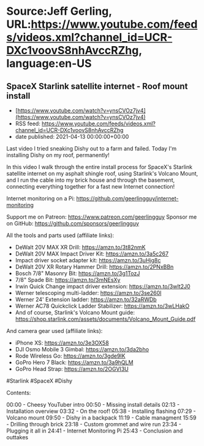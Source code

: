 # Source:Jeff Gerling, URL:https://www.youtube.com/feeds/videos.xml?channel_id=UCR-DXc1voovS8nhAvccRZhg, language:en-US

## SpaceX Starlink satellite internet - Roof mount install
 - [https://www.youtube.com/watch?v=ynsCVOz7jv4](https://www.youtube.com/watch?v=ynsCVOz7jv4)
 - RSS feed: https://www.youtube.com/feeds/videos.xml?channel_id=UCR-DXc1voovS8nhAvccRZhg
 - date published: 2021-04-13 00:00:00+00:00

Last video I tried sneaking Dishy out to a farm and failed. Today I'm installing Dishy on my roof, permanently!

In this video I walk through the entire install process for SpaceX's Starlink satellite internet on my asphalt shingle roof, using Starlink's Volcano Mount, and I run the cable into my brick house and through the basement, connecting everything together for a fast new Internet connection!

Internet monitoring on a Pi: https://github.com/geerlingguy/internet-monitoring

Support me on Patreon: https://www.patreon.com/geerlingguy
Sponsor me on GitHub: https://github.com/sponsors/geerlingguy

All the tools and parts used (affiliate links):

  - DeWalt 20V MAX XR Drill: https://amzn.to/3t82nmK
  - DeWalt 20V MAX Impact Driver Kit: https://amzn.to/3a5c267
  - Impact driver socket adapter kit: https://amzn.to/3uHjg8c
  - DeWalt 20V XR Rotary Hammer Drill: https://amzn.to/2PNxBBn
  - Bosch 7/8" Masonry Bit: https://amzn.to/3g1TozJ
  - 7/8" Spade Bit: https://amzn.to/3mNEsXy
  - Irwin Quick Change impact driver extension: https://amzn.to/3wIt2J0
  - Werner telescoping multi-ladder: https://amzn.to/3se260l
  - Werner 24' Extension ladder: https://amzn.to/32aRWDb
  - Werner AC78 Quickclick Ladder Stabilizer: https://amzn.to/3wLHakO
  - And of course, Starlink's Volcano Mount guide: https://shop.starlink.com/assets/documents/Volcano_Mount_Guide.pdf

And camera gear used (affiliate links):

  - iPhone XS: https://amzn.to/3e3OX58
  - DJI Osmo Mobile 3 Gimbal: https://amzn.to/3da2bho
  - Rode Wireless Go: https://amzn.to/3gde9IK
  - GoPro Hero 7 Black: https://amzn.to/3a9hQLM
  - GoPro Head Strap: https://amzn.to/2OGVI3U

#Starlink #SpaceX #Dishy

Contents:

00:00 - Cheesy YouTuber intro
00:50 - Missing install details
02:13 - Installation overview
03:32 - On the roof!
05:38 - Installing flashing
07:29 - Volcano mount
09:50 - Dishy in a backpack
11:19 - Cable managment
15:59 - Drilling through brick
23:18 - Custom grommet and wire run
23:34 - Plugging it all in
24:41 - Internet Monitoring Pi
25:43 - Conclusion and outtakes

